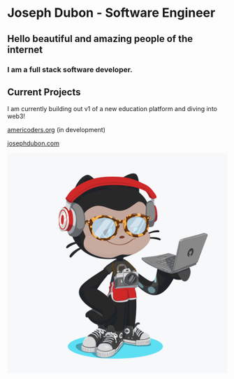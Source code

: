 # Joseph Dubon - Software Engineer

## Hello beautiful and amazing people of the internet

### I am a full stack software developer.

## Current Projects
I am currently building out v1 of a new education platform and diving into web3!

[americoders.org](https://americoders.org) (in development)

[josephdubon.com](https://www.josephdubon.com)

![Octocat style!](octocat.png)
